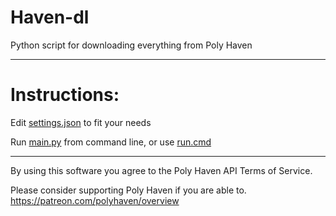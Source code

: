 # Haven-dl
Python script for downloading everything from Poly Haven

----

# Instructions:
Edit [settings.json](settings.json) to fit your needs

Run [main.py](main.py) from command line, or use [run.cmd](run.cmd)

----

By using this software you agree to the Poly Haven API Terms of Service.

Please consider supporting Poly Haven if you are able to. https://patreon.com/polyhaven/overview
